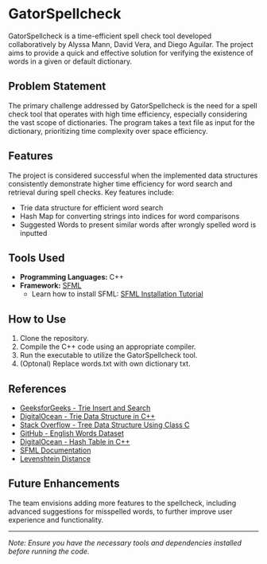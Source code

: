 # GatorSpellcheck

GatorSpellcheck is a time-efficient spell check tool developed collaboratively by Alyssa Mann, David Vera, and Diego Aguilar. The project aims to provide a quick and effective solution for verifying the existence of words in a given or default dictionary.

## Problem Statement

The primary challenge addressed by GatorSpellcheck is the need for a spell check tool that operates with high time efficiency, especially considering the vast scope of dictionaries. The program takes a text file as input for the dictionary, prioritizing time complexity over space efficiency.

## Features

The project is considered successful when the implemented data structures consistently demonstrate higher time efficiency for word search and retrieval during spell checks. Key features include:

- Trie data structure for efficient word search
- Hash Map for converting strings into indices for word comparisons
- Suggested Words to present similar words after wrongly spelled word is inputted

## Tools Used

- **Programming Languages:** C++
- **Framework:** [SFML](https://www.sfml-dev.org/documentation/2.6.0/)
  - Learn how to install SFML: [SFML Installation Tutorial](https://youtu.be/PInJvpQSRHw)

## How to Use

1. Clone the repository.
2. Compile the C++ code using an appropriate compiler.
3. Run the executable to utilize the GatorSpellcheck tool.
4. (Optonal) Replace words.txt with own dictionary txt.

## References

- [GeeksforGeeks - Trie Insert and Search](https://www.geeksforgeeks.org/trie-insert-and-search/)
- [DigitalOcean - Trie Data Structure in C++](https://www.digitalocean.com/community/tutorials/trie-data-structure-in-c-plus-plus)
- [Stack Overflow - Tree Data Structure Using Class C](https://stackoverflow.com/questions/49884974/trie-data-structure-using-class-c )
- [GitHub - English Words Dataset](https://github.com/dwyl/english-words)
- [DigitalOcean - Hash Table in C++](https://www.digitalocean.com/community/tutorials/hash-table-in-c-plus-plus)
- [SFML Documentation](https://www.sfml-dev.org/documentation/2.6.0/)
- [Levenshtein Distance](https://www.geeksforgeeks.org/introduction-to-levenshtein-distance/)

## Future Enhancements

The team envisions adding more features to the spellcheck, including advanced suggestions for misspelled words, to further improve user experience and functionality.

---
*Note: Ensure you have the necessary tools and dependencies installed before running the code.*
